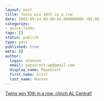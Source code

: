 ```yaml
---
layout: post
title: Twins win 10th in a row
date: 2003-09-24 04:09:54.000000000 +02:00
categories:
- quick links
tags: []
status: publish
type: post
published: true
meta: {}
author:
  login: shanson
  email: papascott-wp@gmail.com
  display_name: PapaScott
  first_name: Scott
  last_name: Hanson
---
```

<p><a title="KC and Chi both lost big" href="http://sports.yahoo.com/mlb/recap?gid=230923109">Twins win 10th in a row, clinch AL Central!</a></p>
